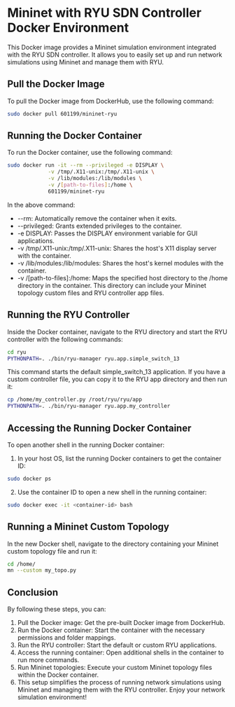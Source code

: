 # Mininet with RYU SDN Controller Docker Environment

This Docker image provides a Mininet simulation environment integrated with the RYU SDN controller. It allows you to easily set up and run network simulations using Mininet and manage them with RYU.

## Pull the Docker Image

To pull the Docker image from DockerHub, use the following command:

```sh
sudo docker pull 601199/mininet-ryu
```

## Running the Docker Container
To run the Docker container, use the following command:

```sh
sudo docker run -it --rm --privileged -e DISPLAY \
             -v /tmp/.X11-unix:/tmp/.X11-unix \
             -v /lib/modules:/lib/modules \
             -v /[path-to-files]:/home \
             601199/mininet-ryu
```

In the above command:

- --rm: Automatically remove the container when it exits.
- --privileged: Grants extended privileges to the container.
- -e DISPLAY: Passes the DISPLAY environment variable for GUI applications.
- -v /tmp/.X11-unix:/tmp/.X11-unix: Shares the host's X11 display server with the container.
- -v /lib/modules:/lib/modules: Shares the host's kernel modules with the container.
- -v /[path-to-files]:/home: Maps the specified host directory to the /home directory in the container. This directory can include your Mininet topology custom files and RYU controller app files.

## Running the RYU Controller
Inside the Docker container, navigate to the RYU directory and start the RYU controller with the following commands:

```sh
cd ryu
PYTHONPATH=. ./bin/ryu-manager ryu.app.simple_switch_13
```

This command starts the default simple_switch_13 application. If you have a custom controller file, you can copy it to the RYU app directory and then run it:

```sh
cp /home/my_controller.py /root/ryu/ryu/app
PYTHONPATH=. ./bin/ryu-manager ryu.app.my_controller
```

## Accessing the Running Docker Container
To open another shell in the running Docker container:

1. In your host OS, list the running Docker containers to get the container ID:

```sh
sudo docker ps
```

2. Use the container ID to open a new shell in the running container:

```sh
sudo docker exec -it <container-id> bash
```

## Running a Mininet Custom Topology

In the new Docker shell, navigate to the directory containing your Mininet custom topology file and run it:

```sh
cd /home/
mn --custom my_topo.py
```

## Conclusion

By following these steps, you can:

1. Pull the Docker image: Get the pre-built Docker image from DockerHub.
2. Run the Docker container: Start the container with the necessary permissions and folder mappings.
3. Run the RYU controller: Start the default or custom RYU applications.
4. Access the running container: Open additional shells in the container to run more commands.
5. Run Mininet topologies: Execute your custom Mininet topology files within the Docker container.
6. This setup simplifies the process of running network simulations using Mininet and managing them with the RYU controller. Enjoy your network simulation environment!
